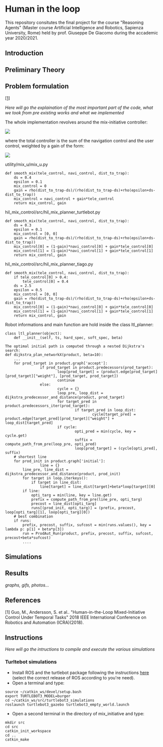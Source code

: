 # Human in the loop
This repository consitutes the final project for the course "Reasoning Agents" (Master course Artificial Intelligence and Robotics, Sapienza University, Rome) held by prof. Giuseppe De Giacomo during the accademic year 2020/2021. 
## Introduction

## Preliminary Theory
## Problem formulation
[[1]](#1)

*Here will go the explaination of the most important part of the code, what we took from pre existing works and what we implemented*

The whole implementation revolves around the mix-initiative controller:

<img src="https://render.githubusercontent.com/render/math?math=u\triangleq u_r(x,\pi_s, \pi_g)%2B\kappa(x,\Pi)u_h(t)">

where the total controller is the sum of the navigation control and the user control, weighted by a gain of the form:

<img src="https://render.githubusercontent.com/render/math?math=\kappa(x,\Pi)\triangleq \frac{\rho(d_t-d_s)}{\rho(d_t-d_s) %2B \rho(\epsilon+d_s-d_t)}">

utility/mix_u/mix_u.py

```
def smooth_mix(tele_control, navi_control, dist_to_trap):
    ds = 0.4
    epsilon = 0.1
    mix_control = 0
    gain = rho(dist_to_trap-ds)/(rho(dist_to_trap-ds)+rho(epsilon+ds-dist_to_trap))
    mix_control = navi_control + gain*tele_control
    return mix_control, gain
```
hil_mix_control/src/hil_mix_planner_turtlebot.py

```
def smooth_mix(tele_control, navi_control, dist_to_trap):
    ds = 0.3
    epsilon = 0.1
    mix_control = [0, 0]
    gain = rho(dist_to_trap-ds)/(rho(dist_to_trap-ds)+rho(epsilon+ds-dist_to_trap))
    mix_control[0] = (1-gain)*navi_control[0] + gain*tele_control[0]
    mix_control[1] = (1-gain)*navi_control[1] + gain*tele_control[1]
    return mix_control, gain
```
hil_mix_control/src/hil_mix_planner_tiago.py

```
def smooth_mix(tele_control, navi_control, dist_to_trap):
    if tele_control[0] > 0.4:
        tele_control[0] = 0.4
    ds = 2.5
    epsilon = 0.5
    mix_control = [0, 0]
    gain = rho(dist_to_trap-ds)/(rho(dist_to_trap-ds)+rho(epsilon+ds-dist_to_trap))
    mix_control[0] = (1-gain)*navi_control[0] + gain*tele_control[0]
    mix_control[1] = (1-gain)*navi_control[1] + gain*tele_control[1]
    return mix_control, gain
```
Robot informations and main function are hold inside the class ltl_planner:

```
class ltl_planner(object):
	def __init__(self, ts, hard_spec, soft_spec, beta)

```
```
The optimal initial path is computed through a nested Dijkstra's search:
def dijkstra_plan_networkX(product, beta=10):
	...
	for prod_target in product.graph['accept']:
                if prod_target in product.predecessors(prod_target):
                        loop[prod_target] = (product.edge[prod_target][prod_target]["weight"], [prod_target, prod_target])
                        continue
                else:
                        cycle = {}
                        loop_pre, loop_dist = dijkstra_predecessor_and_distance(product, prod_target)
                        for target_pred in product.predecessors_iter(prod_target):
                                if target_pred in loop_dist:
                                        cycle[target_pred] = product.edge[target_pred][prod_target]["weight"] + loop_dist[target_pred]
                        if cycle:
                                opti_pred = min(cycle, key = cycle.get)
                                suffix = compute_path_from_pre(loop_pre, opti_pred)
                                loop[prod_target] = (cycle[opti_pred], suffix)
	# shortest line
	for prod_init in product.graph['initial']:
                line = {}
		line_pre, line_dist = dijkstra_predecessor_and_distance(product, prod_init)
		for target in loop.iterkeys():
			if target in line_dist:
				line[target] = line_dist[target]+beta*loop[target][0]
		if line:
			opti_targ = min(line, key = line.get)
			prefix = compute_path_from_pre(line_pre, opti_targ)
			precost = line_dist[opti_targ]
			runs[(prod_init, opti_targ)] = (prefix, precost, loop[opti_targ][1], loop[opti_targ][0])
	# best combination
	if runs:
		prefix, precost, suffix, sufcost = min(runs.values(), key = lambda p: p[1] + beta*p[3])
		run = ProdAut_Run(product, prefix, precost, suffix, sufcost, precost+beta*sufcost)
		....
```

## Simulations

## Results
*graphs, gifs, photos...*
## References
<a id="1">[1]</a> 
Guo, M., Andersson, S. et al..
"Human-in-the-Loop Mixed-Initiative Control Under Temporal Tasks"
2018 IEEE International Conference on Robotics and Automation (ICRA)(2018).
## Instructions
*Here will go the intructions to compile and execute the various simulations*
### Turltebot simulations
* Install ROS and the turtlebot package following the instructions [here](https://emanual.robotis.com/docs/en/platform/turtlebot3/quick-start/) (select the correct release of ROS according to you're need).
* Open a terminal and type:
```
source ~/catkin_ws/devel/setup.bash
export TURTLEBOT3_MODEL=burger
cd ~/catkin_ws/src/turtlebot3_simulations
roslaunch turtlebot3_gazebo turtlebot3_empty_world.launch
```

* Open a second terminal in the directory of mix_initiative and type:
```
mkdir src
cd src
catkin_init_workspace
cd ..
catkin_make
```
